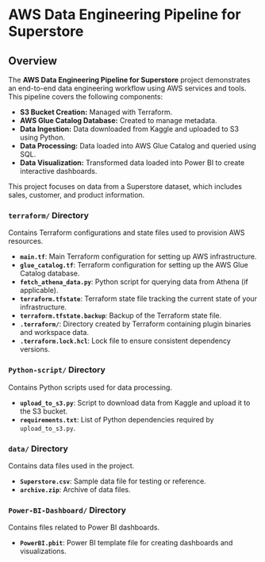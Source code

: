 # AWS Data Engineering Pipeline for Superstore

## Overview

The **AWS Data Engineering Pipeline for Superstore** project demonstrates an end-to-end data engineering workflow using AWS services and tools. This pipeline covers the following components:

- **S3 Bucket Creation:** Managed with Terraform.
- **AWS Glue Catalog Database:** Created to manage metadata.
- **Data Ingestion:** Data downloaded from Kaggle and uploaded to S3 using Python.
- **Data Processing:** Data loaded into AWS Glue Catalog and queried using SQL.
- **Data Visualization:** Transformed data loaded into Power BI to create interactive dashboards.

This project focuses on data from a Superstore dataset, which includes sales, customer, and product information.

### **`terraform/` Directory**

Contains Terraform configurations and state files used to provision AWS resources.

- **`main.tf`**: Main Terraform configuration for setting up AWS infrastructure.
- **`glue_catalog.tf`**: Terraform configuration for setting up the AWS Glue Catalog database.
- **`fetch_athena_data.py`**: Python script for querying data from Athena (if applicable).
- **`terraform.tfstate`**: Terraform state file tracking the current state of your infrastructure.
- **`terraform.tfstate.backup`**: Backup of the Terraform state file.
- **`.terraform/`**: Directory created by Terraform containing plugin binaries and workspace data.
- **`.terraform.lock.hcl`**: Lock file to ensure consistent dependency versions.

### **`Python-script/` Directory**

Contains Python scripts used for data processing.

- **`upload_to_s3.py`**: Script to download data from Kaggle and upload it to the S3 bucket.
- **`requirements.txt`**: List of Python dependencies required by `upload_to_s3.py`.

### **`data/` Directory**

Contains data files used in the project.

- **`Superstore.csv`**: Sample data file for testing or reference.
- **`archive.zip`**: Archive of data files.

### **`Power-BI-Dashboard/` Directory**

Contains files related to Power BI dashboards.

- **`PowerBI.pbit`**: Power BI template file for creating dashboards and visualizations.





